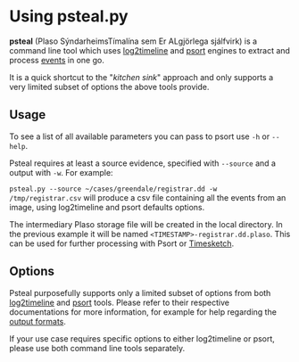 # Using psteal.py

**psteal** (Plaso SýndarheimsTímalína sem Er ALgjörlega sjálfvirk) is a command line tool which uses [log2timeline](Using-log2timeline.md) and [psort](Using-psort.md) engines to extract and process [events](Scribbles-about-events.md#what-is-an-event) in one go.

It is a quick shortcut to the "*kitchen sink*" approach and only supports a very limited subset of options the above tools provide.

## Usage

To see a list of all available parameters you can pass to psort use ``-h`` or ``--help``.

Psteal requires at least a source evidence, specified with ``--source`` and a output with ``-w``. For example:

`psteal.py --source ~/cases/greendale/registrar.dd -w /tmp/registrar.csv` will produce a csv file containing all the events from an image, using log2timeline and psort defaults options.

The intermediary Plaso storage file will be created in the local directory. In the previous example it will be named ``<TIMESTAMP>-registrar.dd.plaso``.
This can be used for further processing with Psort or [Timesketch](https://github.com/google/timesketch).

## Options

Psteal purposefully supports only a limited subset of options from both [log2timeline](Using-log2timeline.md) and [psort](Using-psort.md) tools.
Please refer to their respective documentations for more information, for example for help regarding the [output formats](Using-psort.md#Output).

If your use case requires specific options to either log2timeline or psort, please use both command line tools separately.
